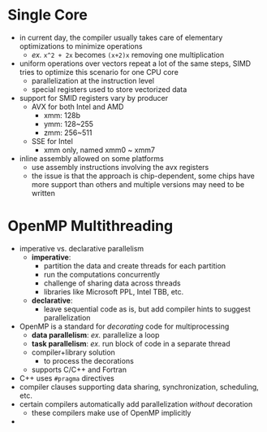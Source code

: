 # Single Core
- in current day, the compiler usually takes care of elementary optimizations to minimize operations
  - *ex.* `x^2 + 2x` becomes `(x+2)x` removing one multiplication
- uniform operations over vectors repeat a lot of the same steps, SIMD tries to optimize this scenario for one CPU core
  - parallelization at the instruction level
  - special registers used to store vectorized data
- support for SMID registers vary by producer
  - AVX for both Intel and AMD
    - xmm: 128b
    - ymm: 128~255
    - zmm: 256~511
  - SSE for Intel
    - xmm only, named xmm0 ~ xmm7
- inline assembly allowed on some platforms
  - use assembly instructions involving the avx registers
  - the issue is that the approach is chip-dependent, some chips have more support than others and multiple versions may need to be written

# OpenMP Multithreading
- imperative vs. declarative parallelism
  - **imperative**:
    - partition the data and create threads for each partition
    - run the computations concurrently
    - challenge of sharing data across threads
    - libraries like Microsoft PPL, Intel TBB, etc.
  - **declarative**:
    - leave sequential code as is, but add compiler hints to suggest parallelization
- OpenMP is a standard for *decorating* code for multiprocessing
  - **data parallelism**: *ex.* parallelize a loop
  - **task parallelism**: *ex.* run block of code in a separate thread
  - compiler+library solution
    - to process the decorations
  - supports C/C++ and Fortran
- C++ uses `#pragma` directives
- compiler clauses supporting data sharing, synchronization,  scheduling, etc.
- certain compilers automatically add parallelization *without* decoration
  - these compilers make use of OpenMP implicitly
- 